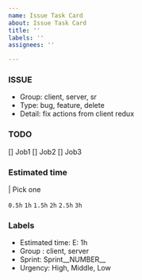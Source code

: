 ```yaml
---
name: Issue Task Card
about: Issue Task Card
title: ''
labels: ''
assignees: ''

---
```


### ISSUE
- Group: client, server, sr
- Type: bug, feature, delete
- Detail: fix actions from client redux

### TODO
[] Job1
[] Job2
[] Job3

### Estimated time
| Pick one

`0.5h`
`1h`
`1.5h`
`2h`
`2.5h`
`3h`

### Labels
- Estimated time: E: 1h
- Group : client, server
- Sprint: Sprint__NUMBER__
- Urgency: High, Middle, Low
